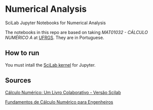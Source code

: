 # Numerical Analysis
SciLab Jupyter Notebooks for Numerical Analysis

The notebooks in this repo are based on taking *MAT01032 - CÁLCULO NUMÉRICO A* at [UFRGS](http://www.ufrgs.br/ufrgs/inicial).
They are in Portuguese.

## How to run
You must intall the [SciLab kernel](https://github.com/Calysto/scilab_kernel) for Jupyter.

## Sources
[Cálculo Numérico: Um Livro Colaborativo - Versão Scilab](https://www.ufrgs.br/reamat/CalculoNumerico/livro-sci/main.html)

[Fundamentos de Cálculo Numérico para Engenheiros](http://biblioteca.facige.com.br/biblioteca/wp-content/uploads/2013/05/calculo-numerico-bortoli.pdf)
